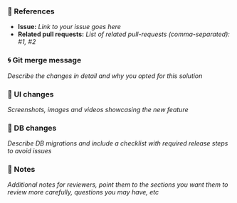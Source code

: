 ### :pushpin: References

* **Issue:** _Link to your issue goes here_
* **Related pull requests:** _List of related pull-requests (comma-separated): #1, #2_

### :cyclone: Git merge message

_Describe the changes in detail and why you opted for this solution_

### :art: UI changes

_Screenshots, images and videos showcasing the new feature_

### :floppy_disk: DB changes

_Describe DB migrations and include a checklist with required release steps to avoid issues_

### :memo: Notes

_Additional notes for reviewers, point them to the sections you want them to review more carefully, questions you may have, etc_
